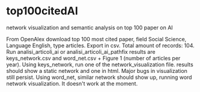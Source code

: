# top100citedAI
network visualization and semantic analysis on top 100 paper on AI

From OpenAlex download top 100 most cited paper, field Social Science, Language English, type articles. Export in csv. Total amount of records: 104.
Run analisi_articoli_ai or analisi_articoli_ai_pathfix
results are keys_network.csv and word_net.csv + Figure 1 (number of articles per year).
Using keys_network, run one of the network_visualization file. results should show a static network and one in html. Major bugs in visualization still persist.
Using word_net, similar network should show up, running word network visualization. It doesn't work at the moment.

